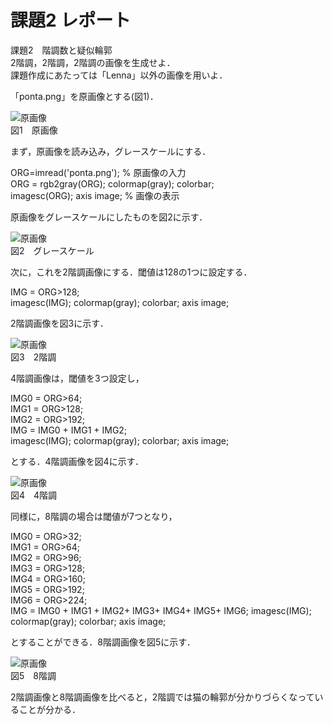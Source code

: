 # 課題2 レポート

課題2　階調数と疑似輪郭  
2階調，2階調，2階調の画像を生成せよ．  
課題作成にあたっては「Lenna」以外の画像を用いよ．

「ponta.png」を原画像とする(図1)．

![原画像](https://github.com/be-bird/image_processing/blob/master/images/ponta.png?raw=true)  
図1　原画像

まず，原画像を読み込み，グレースケールにする．

ORG=imread('ponta.png'); % 原画像の入力  
ORG = rgb2gray(ORG); colormap(gray); colorbar;  
imagesc(ORG); axis image; % 画像の表示

原画像をグレースケールにしたものを図2に示す．

![原画像](https://github.com/be-bird/image_processing/blob/master/images/kadai2_1.png?raw=true)  
図2　グレースケール

次に，これを2階調画像にする．閾値は128の1つに設定する．

IMG = ORG>128;  
imagesc(IMG); colormap(gray); colorbar;  axis image;

2階調画像を図3に示す．

![原画像](https://github.com/be-bird/image_processing/blob/master/images/kadai2_2.png?raw=true)  
図3　2階調

4階調画像は，閾値を3つ設定し，

IMG0 = ORG>64;  
IMG1 = ORG>128;  
IMG2 = ORG>192;  
IMG = IMG0 + IMG1 + IMG2;  
imagesc(IMG); colormap(gray); colorbar;  axis image;

とする．4階調画像を図4に示す．

![原画像](https://github.com/be-bird/image_processing/blob/master/images/kadai2_3.png?raw=true)  
図4　4階調

同様に，8階調の場合は閾値が7つとなり，

IMG0 = ORG>32;  
IMG1 = ORG>64;  
IMG2 = ORG>96;  
IMG3 = ORG>128;  
IMG4 = ORG>160;  
IMG5 = ORG>192;  
IMG6 = ORG>224;  
IMG = IMG0 + IMG1 + IMG2+ IMG3+ IMG4+ IMG5+ IMG6;
imagesc(IMG); colormap(gray); colorbar;  axis image;

とすることができる．8階調画像を図5に示す．

![原画像](https://github.com/be-bird/image_processing/blob/master/images/kadai2_4.png?raw=true)  
図5　8階調

2階調画像と8階調画像を比べると，2階調では猫の輪郭が分かりづらくなっていることが分かる．
